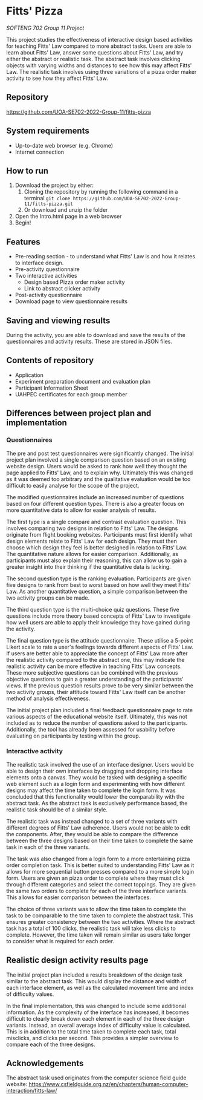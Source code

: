 # Fitts' Pizza

*SOFTENG 702 Group 11 Project*

This project studies the effectiveness of interactive design based activities for teaching Fitts' Law compared to more abstract tasks. Users are able to learn about Fitts' Law, answer some questions about Fitts' Law, and try either the abstract or realistic task. The abstract task involves clicking objects with varying widths and distances to see how this may affect Fitts' Law. The realistic task involves using three variations of a pizza order maker activity to see how they affect Fitts' Law.

## Repository

https://github.com/UOA-SE702-2022-Group-11/fitts-pizza

## System requirements

- Up-to-date web browser (e.g. Chrome)
- Internet connection

## How to run

1. Download the project by either:
   1. Cloning the repository by running the following command in a terminal `git clone https://github.com/UOA-SE702-2022-Group-11/fitts-pizza.git`
   2. Or download and unzip the folder
2. Open the Intro.html page in a web browser
3. Begin!

## Features

- Pre-reading section - to understand what Fitts' Law is and how it relates to interface design.
- Pre-activity questionnaire
- Two interactive activities
  - Design based Pizza order maker activity
  - Link to abstract clicker activity
- Post-activity questionnaire
- Download page to view questionnaire results

## Saving and viewing results

During the activity, you are able to download and save the results of the questionnaires and activity results. These are stored in JSON files.

## Contents of repository

- Application
- Experiment preparation document and evaluation plan
- Participant Information Sheet
- UAHPEC certificates for each group member

## Differences between project plan and implementation

### Questionnaires

The pre and post test questionnaires were significantly changed. The initial project plan involved a single comparison question based on an existing website design. Users would be asked to rank how well they thought the page applied to Fitts' Law, and to explain why. Ultimately this was changed as it was deemed too arbitrary and the qualitative evaluation would be too difficult to easily analyse for the scope of the project.

The modified questionnaires include an increased number of questions based on four different question types. There is also a greater focus on more quantitative data to allow for easier analysis of results.

The first type is a single compare and contrast evaluation question. This involves comparing two designs in relation to Fitts' Law. The designs originate from flight booking websites. Participants must first identify what design elements relate to Fitts' Law for each design. They must then choose which design they feel is better designed in relation to Fitts' Law. The quantitative nature allows for easier comparison. Additionally, as participants must also explain their reasoning, this can allow us to gain a greater insight into their thinking if the quantitative data is lacking.

The second question type is the ranking evaluation. Participants are given five designs to rank from best to worst based on how well they meet Fitts' Law. As another quantitative question, a simple comparison between the two activity groups can be made.

The third question type is the multi-choice quiz questions. These five questions include more theory based concepts of Fitts' Law to investigate how well users are able to apply their knowledge they have gained during the activity.

The final question type is the attitude questionnaire. These utilise a 5-point Likert scale to rate a user's feelings towards different aspects of Fitts' Law. If users are better able to appreciate the concept of Fitts' Law more after the realistic activity compared to the abstract one, this may indicate the realistic activity can be more effective in teaching Fitts' Law concepts. These more subjective questions can be combined with the previous objective questions to gain a greater understanding of the participants' views. If the previous question results prove to be very similar between the two activity groups, their attitude toward Fitts' Law itself can be another method of analysis effectiveness.

The initial project plan included a final feedback questionnaire page to rate various aspects of the educational website itself. Ultimately, this was not included as to reduce the number of questions asked to the participants. Additionally, the tool has already been assessed for usability before evaluating on participants by testing within the group.

### Interactive activity

The realistic task involved the use of an interface designer. Users would be able to design their own interfaces by dragging and dropping interface elements onto a canvas. They would be tasked with designing a specific web element such as a login form and experimenting with how different designs may affect the time taken to complete the login form. It was concluded that this functionality would lower the comparability with the abstract task. As the abstract task is exclusively performance based, the realistic task should be of a similar style. 

The realistic task was instead changed to a set of three variants with different degrees of Fitts' Law adherence. Users would not be able to edit the components. After, they would be able to compare the difference between the three designs based on their time taken to complete the same task in each of the three variants.

The task was also changed from a login form to a more entertaining pizza order completion task. This is better suited to understanding Fitts' Law as it allows for more sequential button presses compared to a more simple login form. Users are given an pizza order to complete where they must click through different categories and select the correct toppings. They are given the same two orders to complete for each of the three interface variants. This allows for easier comparison between the interfaces.

The choice of three variants was to allow the time taken to complete the task to be comparable to the time taken to complete the abstract task. This ensures greater consistency between the two activities. Where the abstract task has a total of 100 clicks, the realistic task will take less clicks to complete. However, the time taken will remain similar as users take longer to consider what is required for each order.

## Realistic design activity results page

The initial project plan included a results breakdown of the design task similar to the abstract task. This would display the distance and width of each interface element, as well as the calculated movement time and index of difficulty values.

In the final implementation, this was changed to include some additional information. As the complexity of the interface has increased, it becomes difficult to clearly break down each element in each of the three design variants. Instead, an overall average index of difficulty value is calculated. This is in addition to the total time taken to complete each task, total misclicks, and clicks per second. This provides a simpler overview to compare each of the three designs.

## Acknowledgements

The abstract task used originates from the computer science field guide website: https://www.csfieldguide.org.nz/en/chapters/human-computer-interaction/fitts-law/
